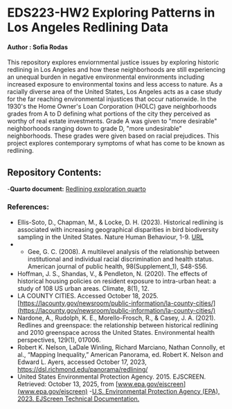 # EDS223-HW2 Exploring Patterns in Los Angeles Redlining Data 
#### Author : Sofia Rodas

This repository explores enviornmental justice issues by exploring historic redlining in Los Angeles and how these neighborhoods are still experiencing an unequal burden in negative environmental environments including increased  exposure to environmental toxins and less access to nature. As a racially diverse area of the United States, Los Angeles acts as a case study for the far reaching environmental injustices that occur nationwide. In the 1930's the Home Owner's Loan Corporation (HOLC) gave neighborhoods grades from A to D defining what portions of the city they perceived as worthy of real estate investments. Grade A was given to "more desirable" neighborhoods ranging down to grade D, "more undesirable" neighborhoods. These grades were given based on racial prejudices.  This project explores contemporary symptoms of what has come to be known as redlining. 

## Repository Contents:
-**Quarto document:** [Redlining exploration quarto](https://github.com/sofiiir/eds223-hw2/blob/main/hw2-exploring-ej-patterns.qmd)


### References:

- Ellis-Soto, D., Chapman, M., & Locke, D. H. (2023). Historical redlining is associated with increasing geographical disparities in bird biodiversity sampling in the United States. Nature Human Behaviour, 1-9. [URL](https://ecoevorxiv.org/repository/view/3736/)
- - Gee, G. C. (2008). A multilevel analysis of the relationship between institutional and individual racial discrimination and health status. American journal of public health, 98(Supplement_1), S48-S56.
- Hoffman, J. S., Shandas, V., & Pendleton, N. (2020). The effects of historical housing policies on resident exposure to intra-urban heat: a study of 108 US urban areas. Climate, 8(1), 12.
- LA COUNTY CITIES. Accessed October 18, 2025. [https://lacounty.gov/newsroom/public-information/la-county-cities/](https://lacounty.gov/newsroom/public-information/la-county-cities/)
- Nardone, A., Rudolph, K. E., Morello-Frosch, R., & Casey, J. A. (2021). Redlines and greenspace: the relationship between historical redlining and 2010 greenspace across the United States. Environmental health perspectives, 129(1), 017006.
- Robert K. Nelson, LaDale Winling, Richard Marciano, Nathan Connolly, et al., “Mapping Inequality,” American Panorama, ed. Robert K. Nelson and Edward L. Ayers, accessed October 17, 2023, https://dsl.richmond.edu/panorama/redlining/
- United States Environmental Protection Agency. 2015. EJSCREEN. Retrieved: October 13, 2025, from  [www.epa.gov/ejscreen](www.epa.gov/ejscreen)
-[U.S. Environmental Protection Agency (EPA), 2023. EJScreen Technical Documentation.](https://drive.google.com/file/d/1nG6Nj1bXfzQFOVMO8Km3eNy4SWu1YcIQ/view)

